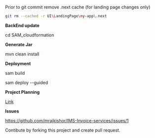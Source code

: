 Prior to git commit remove .next cache (for landing page changes only)
```bash
git rm --cached -r UI\LandingPage\my-app\.next
```

**BackEnd update**

cd SAM_cloudformation

**Generate Jar**

mvn clean install

**Deployment** 

sam build

sam deploy --guided


**Project Planning**

[Link](https://github.com/users/mrajkishor/projects/3/views/1?visibleFields=%5B%22Title%22%2C%22Status%22%2C%22Assignees%22%2C113380141%2C113380142%2C%22Linked+pull+requests%22%2C113380144%2C113380145%2C113380140%5D&sortedBy%5Bdirection%5D=&sortedBy%5BcolumnId%5D=
)

**Issues**

https://github.com/mrajkishor/IMS-Invoice-services/issues/1

Contibute by forking this project and create pull request.

